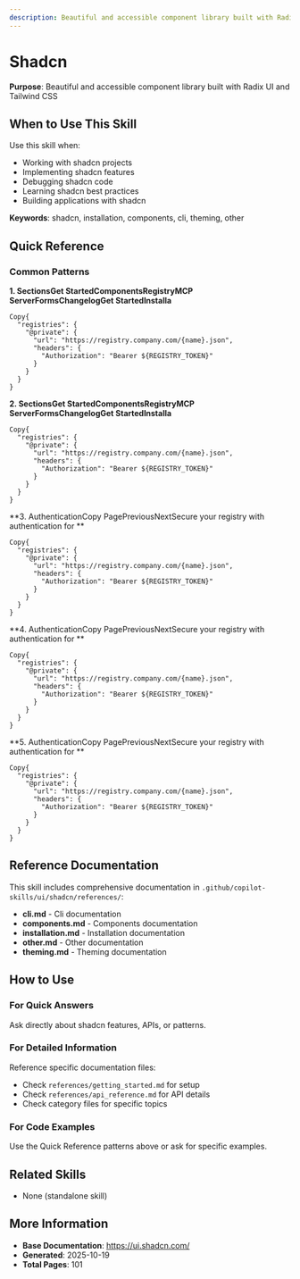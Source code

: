 ```yaml
---
description: Beautiful and accessible component library built with Radix UI and Tailwind CSS
---
```


# Shadcn

**Purpose**: Beautiful and accessible component library built with Radix UI and Tailwind CSS

## When to Use This Skill

Use this skill when:
- Working with shadcn projects
- Implementing shadcn features
- Debugging shadcn code
- Learning shadcn best practices
- Building applications with shadcn

**Keywords**: shadcn, installation, components, cli, theming, other

## Quick Reference

### Common Patterns

**1. SectionsGet StartedComponentsRegistryMCP ServerFormsChangelogGet StartedInstalla**

```
Copy{
  "registries": {
    "@private": {
      "url": "https://registry.company.com/{name}.json",
      "headers": {
        "Authorization": "Bearer ${REGISTRY_TOKEN}"
      }
    }
  }
}
```

**2. SectionsGet StartedComponentsRegistryMCP ServerFormsChangelogGet StartedInstalla**

```
Copy{
  "registries": {
    "@private": {
      "url": "https://registry.company.com/{name}.json",
      "headers": {
        "Authorization": "Bearer ${REGISTRY_TOKEN}"
      }
    }
  }
}
```

**3. AuthenticationCopy PagePreviousNextSecure your registry with authentication for **

```
Copy{
  "registries": {
    "@private": {
      "url": "https://registry.company.com/{name}.json",
      "headers": {
        "Authorization": "Bearer ${REGISTRY_TOKEN}"
      }
    }
  }
}
```

**4. AuthenticationCopy PagePreviousNextSecure your registry with authentication for **

```
Copy{
  "registries": {
    "@private": {
      "url": "https://registry.company.com/{name}.json",
      "headers": {
        "Authorization": "Bearer ${REGISTRY_TOKEN}"
      }
    }
  }
}
```

**5. AuthenticationCopy PagePreviousNextSecure your registry with authentication for **

```
Copy{
  "registries": {
    "@private": {
      "url": "https://registry.company.com/{name}.json",
      "headers": {
        "Authorization": "Bearer ${REGISTRY_TOKEN}"
      }
    }
  }
}
```

## Reference Documentation

This skill includes comprehensive documentation in `.github/copilot-skills/ui/shadcn/references/`:

- **cli.md** - Cli documentation
- **components.md** - Components documentation
- **installation.md** - Installation documentation
- **other.md** - Other documentation
- **theming.md** - Theming documentation

## How to Use

### For Quick Answers
Ask directly about shadcn features, APIs, or patterns.

### For Detailed Information
Reference specific documentation files:
- Check `references/getting_started.md` for setup
- Check `references/api_reference.md` for API details
- Check category files for specific topics

### For Code Examples
Use the Quick Reference patterns above or ask for specific examples.

## Related Skills

- None (standalone skill)

## More Information

- **Base Documentation**: https://ui.shadcn.com/
- **Generated**: 2025-10-19
- **Total Pages**: 101
